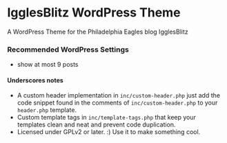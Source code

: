 # IgglesBlitz WordPress Theme

A WordPress Theme for the Philadelphia Eagles blog IgglesBlitz

### Recommended WordPress Settings
- show at most 9 posts

#### Underscores notes
* A custom header implementation in `inc/custom-header.php` just add the code snippet found in the comments of `inc/custom-header.php` to your `header.php` template.
* Custom template tags in `inc/template-tags.php` that keep your templates clean and neat and prevent code duplication.
* Licensed under GPLv2 or later. :) Use it to make something cool.
